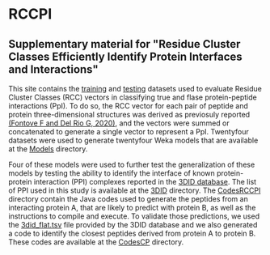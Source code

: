 # RCCPI
<h2>Supplementary material for "Residue Cluster Classes Efficiently Identify Protein Interfaces and Interactions"</h2>

This site contains the <a href="https://github.com/gdelrioifc/RCCPI/tree/main/Train">training</a> and <a href="https://github.com/gdelrioifc/RCCPI/tree/main/Test">testing</a> datasets used to evaluate Residue Cluster Classes (RCC) vectors in classifying true and flase protein-peptide interactions (PpI). To do so, the RCC vector for each pair of peptide and protein three-dimensional structures was derived as previosuly reported <a href="https://pubmed.ncbi.nlm.nih.gov/33286246/">(Fontove F and Del Rio G, 2020)</a>, and the vectors were summed or concatenated to generate a single vector to represent a PpI. Twentyfour datasets were used to generate twentyfour Weka models that are available at the <a href="https://github.com/gdelrioifc/RCCPI/tree/main/Models">Models</a> directory.

Four of these models were used to further test the generalization of these models by testing the ability to identify the interface of known protein-protein interaction (PPI) complexes reported in the <a href="">3DID database</a>. The list of PPI used in this study is available at the <a href="https://github.com/gdelrioifc/RCCPI/tree/main/3DID">3DID</a> directory. The <a href="">CodesRCCPI</a> directory contain the Java codes used to generate the peptides from an interacting protein A, that are likely to predict with protein B, as well as the instructions to compile and execute. To validate those predictions, we used the <a href="">3did_flat.tsv</a> file provided by the 3DID database and we also generated a code to identify the closest peptides derived from protein A to protein B. These codes are available at the <a href="">CodesCP</a> directory.

